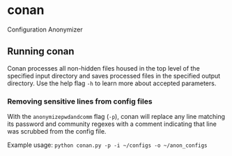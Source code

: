 # conan
Configuration Anonymizer

## Running conan
Conan processes all non-hidden files housed in the top level of the specified input directory and saves processed files in the specified output directory.  Use the help flag `-h` to learn more about accepted parameters.

### Removing sensitive lines from config files
With the `anonymizepwdandcomm` flag (`-p`), conan will replace any line matching its password and community regexes with a comment indicating that line was scrubbed from the config file.

Example usage: `python conan.py -p -i ~/configs -o ~/anon_configs`
